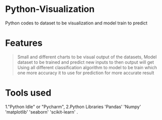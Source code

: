 # Python-Visualization
Python codes to dataset to be visualization and model train to predict
# Features
>Small and different charts to be visual output of the datasets,
>Model  dataset to be trained and predict new inputs to then output will get
>Using all different classification algorithm to model to be train which one more accuracy it to use for prediction for more accurate result 
# Tools used
1."Python Idle" or "Pycharm",
2.Python Libraries 'Pandas' 'Numpy' 'matplotlib' 'seaborn' 'scikit-learn' .


 

